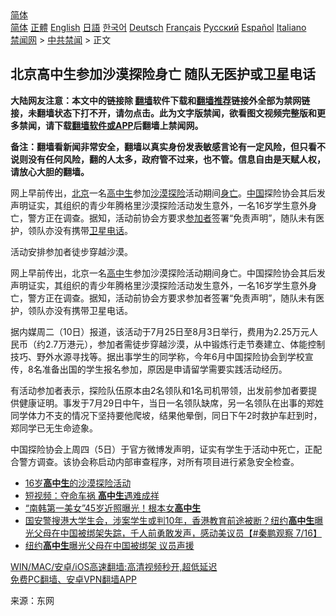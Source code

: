  <!-- 面包屑导航 --> <div class="breadcrumb"><!-- GTranslate: https://gtranslate.io/ -->  <div class="switcher notranslate">  <div class="selected">  <a href="#" onclick="return false;"> 简体</a>  </div>  <div class="option">  <a href="https://www.bannedbook.org" onclick="doGTranslate('zh-CN|zh-CN');jQuery('div.switcher div.selected a').html(jQuery(this).html());return false;" title="简体中文" class="nturl selected"> 简体</a>  <a href="https://www.bannedbook.org/zh-tw/" onclick="doGTranslate('zh-CN|zh-TW');jQuery('div.switcher div.selected a').html(jQuery(this).html());return false;" title="繁體中文" class="nturl"> 正體</a>  <a href="https://www.bannedbook.org/en/" onclick="doGTranslate('zh-CN|en');jQuery('div.switcher div.selected a').html(jQuery(this).html());return false;" title="English" class="nturl"> English</a>  <a href="https://www.bannedbook.org/ja/" onclick="doGTranslate('zh-CN|ja');jQuery('div.switcher div.selected a').html(jQuery(this).html());return false;" title="日本語" class="nturl"> 日語</a>  <a href="https://www.bannedbook.org/ko/" onclick="doGTranslate('zh-CN|ko');jQuery('div.switcher div.selected a').html(jQuery(this).html());return false;" title="한국어" class="nturl"> 한국어</a>  <a href="https://www.bannedbook.org/de/" onclick="doGTranslate('zh-CN|de');jQuery('div.switcher div.selected a').html(jQuery(this).html());return false;" title="Deutsch" class="nturl"> Deutsch</a>  <a href="https://www.bannedbook.org/fr/" onclick="doGTranslate('zh-CN|fr');jQuery('div.switcher div.selected a').html(jQuery(this).html());return false;" title="Français" class="nturl"> Français</a>  <a href="https://www.bannedbook.org/ru/" onclick="doGTranslate('zh-CN|ru');jQuery('div.switcher div.selected a').html(jQuery(this).html());return false;" title="Русский" class="nturl"> Русский</a>  <a href="https://www.bannedbook.org/es/" onclick="doGTranslate('zh-CN|es');jQuery('div.switcher div.selected a').html(jQuery(this).html());return false;" title="Español" class="nturl"> Español</a>  <a href="https://www.bannedbook.org/it/" onclick="doGTranslate('zh-CN|it');jQuery('div.switcher div.selected a').html(jQuery(this).html());return false;" title="Italiano" class="nturl"> Italiano</a>  </div>  </div>      <div class='breadcrumb-sub'><!-- Breadcrumb NavXT 6.3.0 --> <a href="https://www.bannedbook.org/" class="home">禁闻网</a> &gt; <a href="https://www.bannedbook.org/bnews/cbnews/" class="category">中共禁闻</a> &gt; 正文</div></div><h2>北京高中生参加沙漠探险身亡 随队无医护或卫星电话</h2> <p class="notice"><b>大陆网友注意：本文中的链接除 <a href="https://github.com/bannedbook/fanqiang" >翻墙</a>软件下载和<a href="https://github.com/killgcd/justmysocks/blob/master/README.md">翻墙推荐</a>链接外全部为禁网链接，未翻墙状态下打不开，请勿点击。此为文字版禁闻，欲看图文视频完整版和更多禁闻，请下载<a href="https://github.com/bannedbook/fanqiang">翻墙软件或APP</a>后翻墙上禁闻网。</p><p>备注：翻墙看新闻非常安全，翻墙以真实身份发表敏感言论有一定风险，但只看不说则没有任何风险，翻的人太多，政府管不过来，也不管。信息自由是天赋人权，请放心大胆的翻墙。</b></p>  <div class="entry"> <p id="summary">网上早前传出，<a href="https://www.bannedbook.org/bnews/tag/%e5%8c%97%e4%ba%ac/" class="st_tag internal_tag" rel="tag" title="标签 北京 下的日志">北京</a>一名<a href="https://www.bannedbook.org/bnews/tag/%E9%AB%98%E4%B8%AD%E7%94%9F/" class="st_tag internal_tag" rel="tag" title="标签 高中生 下的日志">高中生</a>参加<a href="https://www.bannedbook.org/bnews/tag/%e6%b2%99%e6%bc%a0/" class="st_tag internal_tag" rel="tag" title="标签 沙漠 下的日志">沙漠</a><a href="https://www.bannedbook.org/bnews/tag/%E6%8E%A2%E9%99%A9/" class="st_tag internal_tag" rel="tag" title="标签 探险 下的日志">探险</a>活动期间<a href="https://www.bannedbook.org/bnews/tag/%E8%BA%AB%E4%BA%A1/" class="st_tag internal_tag" rel="tag" title="标签 身亡 下的日志">身亡</a>。<span class='wp_keywordlink_affiliate'><a href="https://www.bannedbook.org/" title="中国" target="_blank">中国</a></span>探险协会其后发声明证实，其组织的青少年腾格里沙漠探险活动发生意外，一名16岁学生意外身亡，警方正在调查。据知，活动前协会方要求<a href="https://www.bannedbook.org/bnews/tag/%E5%8F%82%E5%8A%A0%E8%80%85/" class="st_tag internal_tag" rel="tag" title="标签 参加者 下的日志">参加者</a>签署“免责声明”，随队未有医护，领队亦没有携带<a href="https://www.bannedbook.org/bnews/tag/%e5%8d%ab%e6%98%9f/" class="st_tag internal_tag" rel="tag" title="标签 卫星 下的日志">卫星</a><a href="https://www.bannedbook.org/bnews/tag/%e7%94%b5%e8%af%9d/" class="st_tag internal_tag" rel="tag" title="标签 电话 下的日志">电话</a>。</p> <p id="conimg">活动安排参加者徒步穿越沙漠。</p>  <p>网上早前传出，北京一名<a href="https://www.bannedbook.org/bnews/tag/%E9%AB%98%E4%B8%AD/" class="st_tag internal_tag" rel="tag" title="标签 高中 下的日志">高中</a>生参加沙漠探险活动期间身亡。中国探险协会其后发声明证实，其组织的青少年腾格里沙漠探险活动发生意外，一名16岁学生意外身亡，警方正在调查。据知，活动前协会方要求参加者签署“免责声明”，随队未有医护，领队亦没有携带卫星电话。</p> <p>据内媒周二（10日）报道，该活动于7月25日至8月3日举行，费用为2.25万元人民币（约2.7万港元），参加者需徒步穿越沙漠，从中锻炼行走节奏建立、体能控制技巧、野外水源寻找等。据出事学生的同学称，今年6月中国探险协会到学校宣传，8名准备出国的学生报名参加，原因是申请留学需要实践活动经历。</p>  <p>有活动参加者表示，探险队伍原本由2名领队和1名司机带领，出发前参加者要提供健康证明。事发于7月29日中午，当日一名领队缺席，另一名领队在出事的郑姓同学体力不支的情况下坚持要他爬坡，结果他晕倒，同日下午2时救护车赶到时，郑同学已无生命迹象。</p> <p>中国探险协会上周四（5日）于官方微博发声明，证实有学生于活动中死亡，正配合警方调查。该协会称启动内部审查程序，对所有项目进行紧急安全检查。</p>  <ul class='op-related-articles' title='相关阅读'> <li><a href='https://www.bannedbook.org/bnews/ssgc/20210811/1604545.html' target='_blank'>16岁<b>高中生</b>的沙漠探险活动</a></li> <li><a href='https://www.bannedbook.org/bnews/bblog/20210728/1595702.html' target='_blank'>短视频：夺命车祸 <b>高中生</b>遇难成祥</a></li> <li><a href='https://www.bannedbook.org/bnews/yule/20210723/1592579.html' target='_blank'>“南韩第一美女”45岁近照曝光！根本女<b>高中生</b></a></li> <li><a href='https://www.bannedbook.org/bnews/bannedvideo/20210717/1588729.html' target='_blank'>国安警搜港大学生会，涉案学生或判10年，香港教育前途被断？纽约<b>高中生</b>曝光父母在中国被绑架失踪，千人前勇敢发声，感动美议员【#秦鹏观察 7/16】</a></li> <li><a href='https://www.bannedbook.org/bnews/cnnews/20210712/1585336.html' target='_blank'>纽约<b>高中生</b>曝光父母在中国被绑架 议员声援</a></li> </ul> <p class="texttj"> <a href="https://github.com/bannedbook/fanqiang/wiki/V2ray%E6%9C%BA%E5%9C%BA" target="_blank">WIN/MAC/安卓/iOS高速翻墙:高清视频秒开,超低延迟</a><br/> <a href="https://github.com/bannedbook/fanqiang/wiki/%E7%A6%81%E9%97%BB%E7%BD%91%E5%AE%89%E5%8D%93%E7%BF%BB%E5%A2%99%E6%96%B0%E9%97%BBAPP" target="_blank">免费PC翻墙、安卓VPN翻墙APP</a></p><p> 来源：东网 </p> <a name='sharetosocial'></a>  <div style="margin-bottom:5px;padding-bottom:5px;clear:both"> <div id="archive-pix-1" class="banner-ads"> <!-- AuctionX Display platform tag START --> <div id="26318x728x90x621x_ADSLOT2" clicktrack="%%CLICK_URL_ESC%%"></div> <!-- AuctionX Display platform tag END --> </div> <div id="archive-pix-2" class="banner-ads"> <!-- AuctionX Display platform tag START --> <div id="26315x300x250x621x_ADSLOT2" clicktrack="%%CLICK_URL_ESC%%"></div> <!-- AuctionX Display platform tag END --> </div> </div>  <div id="archive-pix-1" class="banner-ads"> <!-- AuctionX Display platform tag START --> <div id="26318x728x90x621x_ADSLOT3" clicktrack="%%CLICK_URL_ESC%%"></div> <!-- AuctionX Display platform tag END --> </div> </div><!--END ENTRY--> 